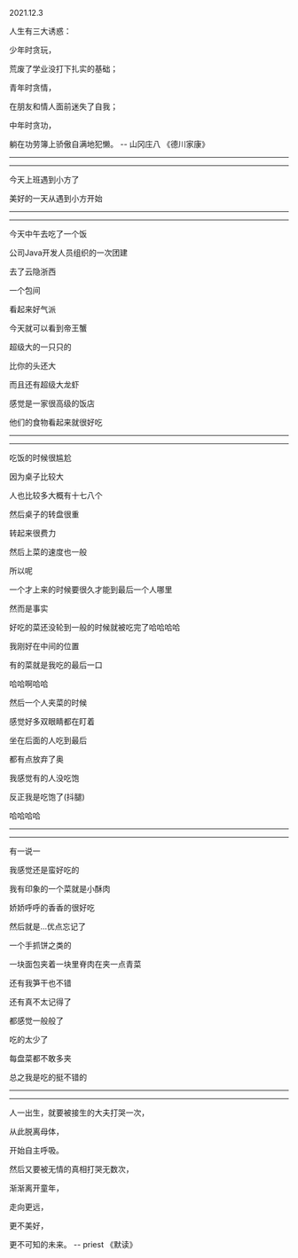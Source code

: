 2021.12.3

人生有三大诱惑：

少年时贪玩，

荒废了学业没打下扎实的基础；

青年时贪情，

在朋友和情人面前迷失了自我；

中年时贪功，

躺在功劳簿上骄傲自满地犯懒。 -- 山冈庄八 《德川家康》

--------

--------



今天上班遇到小方了

美好的一天从遇到小方开始

-------

---------

今天中午去吃了一个饭

公司Java开发人员组织的一次团建

去了云隐浙西

一个包间

看起来好气派

今天就可以看到帝王蟹

超级大的一只只的

比你的头还大

而且还有超级大龙虾

感觉是一家很高级的饭店

他们的食物看起来就很好吃

---------

----------

吃饭的时候很尴尬

因为桌子比较大

人也比较多大概有十七八个

然后桌子的转盘很重

转起来很费力

然后上菜的速度也一般

所以呢

一个才上来的时候要很久才能到最后一个人哪里

然而是事实

好吃的菜还没轮到一般的时候就被吃完了哈哈哈哈

我刚好在中间的位置

有的菜就是我吃的最后一口

哈哈啊哈哈

然后一个人夹菜的时候

感觉好多双眼睛都在盯着

坐在后面的人吃到最后

都有点放弃了奥

我感觉有的人没吃饱

反正我是吃饱了(抖腿)

哈哈哈哈

-------------

---------

有一说一

我感觉还是蛮好吃的

我有印象的一个菜就是小酥肉

娇娇呼呼的香香的很好吃

然后就是...优点忘记了

一个手抓饼之类的

一块面包夹着一块里脊肉在夹一点青菜

还有我笋干也不错

还有真不太记得了

都感觉一般般了

吃的太少了

每盘菜都不敢多夹

总之我是吃的挺不错的

------------

--------------

人一出生，就要被接生的大夫打哭一次，

从此脱离母体，

开始自主呼吸。

然后又要被无情的真相打哭无数次，

渐渐离开童年，

走向更远，

更不美好，

更不可知的未来。 -- priest 《默读》
